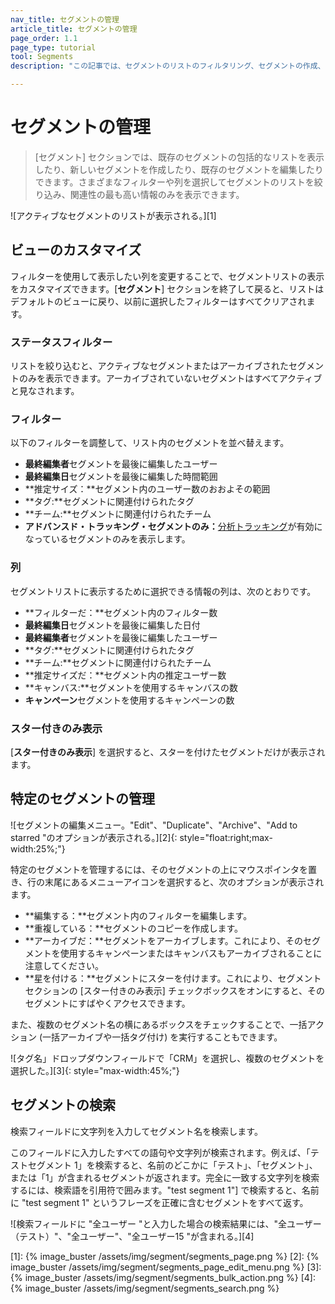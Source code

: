 ```yaml
---
nav_title: セグメントの管理
article_title: セグメントの管理
page_order: 1.1
page_type: tutorial
tool: Segments
description: "この記事では、セグメントのリストのフィルタリング、セグメントの作成、セグメントの編集など、セグメントを管理するために実行できるアクションについて説明します。"

---
```


# セグメントの管理

> \[セグメント] セクションでは、既存のセグメントの包括的なリストを表示したり、新しいセグメントを作成したり、既存のセグメントを編集したりできます。さまざまなフィルターや列を選択してセグメントのリストを絞り込み、関連性の最も高い情報のみを表示できます。

![アクティブなセグメントのリストが表示される。][1]

## ビューのカスタマイズ

フィルターを使用して表示したい列を変更することで、セグメントリストの表示をカスタマイズできます。\[**セグメント**] セクションを終了して戻ると、リストはデフォルトのビューに戻り、以前に選択したフィルターはすべてクリアされます。

### ステータスフィルター

リストを絞り込むと、アクティブなセグメントまたはアーカイブされたセグメントのみを表示できます。アーカイブされていないセグメントはすべてアクティブと見なされます。

### フィルター

以下のフィルターを調整して、リスト内のセグメントを並べ替えます。
- **最終編集者**セグメントを最後に編集したユーザー
- **最終編集日**セグメントを最後に編集した時間範囲
- **推定サイズ：**セグメント内のユーザー数のおおよその範囲
- **タグ:**セグメントに関連付けられたタグ
- **チーム:**セグメントに関連付けられたチーム
- **アドバンスド・トラッキング・セグメントのみ：**[分析トラッキング]({{site.baseurl}}/user_guide/data_and_analytics/tracking/segment_analytics_tracking#segment-analytics-tracking)が有効になっているセグメントのみを表示します。

### 列

セグメントリストに表示するために選択できる情報の列は、次のとおりです。
- **フィルターだ：**セグメント内のフィルター数
- **最終編集日**セグメントを最後に編集した日付
- **最終編集者**セグメントを最後に編集したユーザー
- **タグ:**セグメントに関連付けられたタグ
- **チーム:**セグメントに関連付けられたチーム
- **推定サイズだ：**セグメント内の推定ユーザー数
- **キャンバス:**セグメントを使用するキャンバスの数
- **キャンペーン**セグメントを使用するキャンペーンの数

### スター付きのみ表示

\[**スター付きのみ表示**] を選択すると、スターを付けたセグメントだけが表示されます。

## 特定のセグメントの管理

![セグメントの編集メニュー。"Edit"、"Duplicate"、"Archive"、"Add to starred "のオプションが表示される。][2]{: style="float:right;max-width:25%;"}

特定のセグメントを管理するには、そのセグメントの上にマウスポインタを置き、行の末尾にあるメニューアイコンを選択すると、次のオプションが表示されます。
- **編集する：**セグメント内のフィルターを編集します。
- **重複している：**セグメントのコピーを作成します。
- **アーカイブだ：**セグメントをアーカイブします。これにより、そのセグメントを使用するキャンペーンまたはキャンバスもアーカイブされることに注意してください。
- **星を付ける：**セグメントにスターを付けます。これにより、セグメントセクションの \[スター付きのみ表示] チェックボックスをオンにすると、そのセグメントにすばやくアクセスできます。
 
また、複数のセグメント名の横にあるボックスをチェックすることで、一括アクション (一括アーカイブや一括タグ付け) を実行することもできます。

![タグ名」ドロップダウンフィールドで「CRM」を選択し、複数のセグメントを選択した。][3]{: style="max-width:45%;"}

## セグメントの検索
検索フィールドに文字列を入力してセグメント名を検索します。 

このフィールドに入力したすべての語句や文字列が検索されます。例えば、「テストセグメント 1」を検索すると、名前のどこかに「テスト」、「セグメント」、または「1」が含まれるセグメントが返されます。完全に一致する文字列を検索するには、検索語を引用符で囲みます。"test segment 1"] で検索すると、名前に "test segment 1" というフレーズを正確に含むセグメントをすべて返す。

![検索フィールドに "全ユーザー "と入力した場合の検索結果には、"全ユーザー（テスト）"、"全ユーザー"、"全ユーザー15 "が含まれる。][4]

[1]: {% image_buster /assets/img/segment/segments_page.png %}
[2]: {% image_buster /assets/img/segment/segments_page_edit_menu.png %}
[3]: {% image_buster /assets/img/segment/segments_bulk_action.png %}
[4]: {% image_buster /assets/img/segment/segments_search.png %}